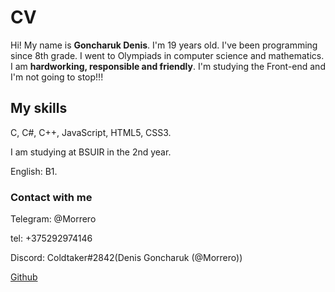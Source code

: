 # CV

Hi! My name is __Goncharuk Denis__. I'm 19 years old. I've been programming since 8th grade. I went to Olympiads in computer science and mathematics. I am __hardworking, responsible and friendly__. I'm studying the Front-end and I'm not going to stop!!!

## My skills

C, C#, C++, JavaScript, HTML5, CSS3.

I am studying at BSUIR in the 2nd year.

English: B1.

### Contact with me

Telegram: @Morrero

tel: +375292974146

Discord: Coldtaker#2842(Denis Goncharuk (@Morrero))

[Github](https://github.com/Morrero)
